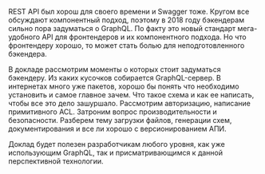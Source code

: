 REST API был хорош для своего времени и Swagger тоже. Кругом все обсуждают компонентный подход, поэтому в 2018 году бэкендерам сильно пора задуматься о GraphQL. По факту это новый стандарт мега-удобного API для фронтендеров и их компонентного подхода. Но что фронтендеру хорошо, то может стать болью для неподготовленного бэкендера.

В докладе рассмотрим моменты о которых стоит задуматься бэкендеру. Из каких кусочков собирается GraphQL-сервер. В интернетах много уже пакетов, хорошо бы понять что необходимо установить и самое главное зачем. Что такое схема и как ее написать, чтобы все это дело зашуршало. Рассмотрим авторизацию, написание примитивного ACL. Затроним вопрос производительности и безопасности. Разберем тему загрузки файлов, генерации схем, документирования и все ли хорошо с версионированием АПИ.

Доклад будет полезен разработчикам любого уровня, как уже использующим GraphQL, так и присматривающимся к данной перспективной технологии.